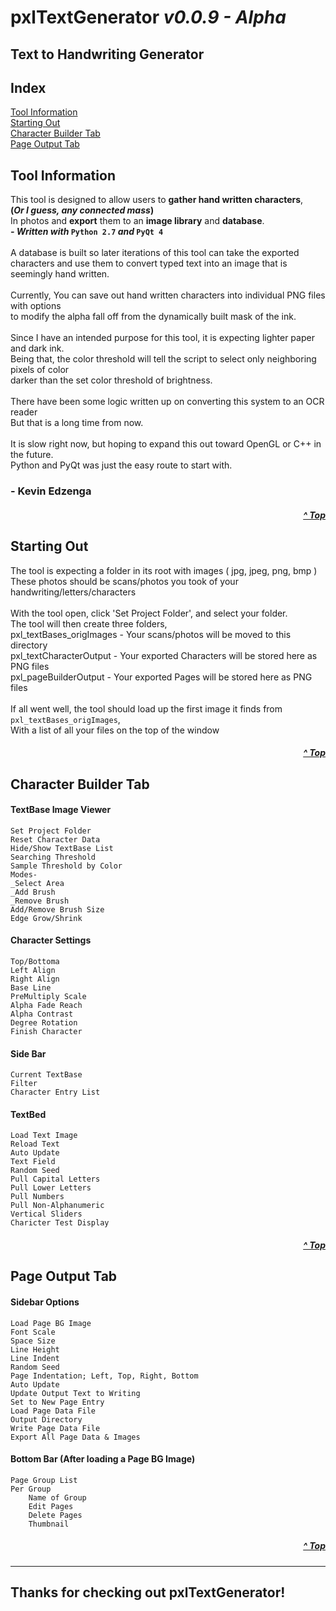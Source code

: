 # **pxlTextGenerator**  *v0.0.9 - Alpha*
## **Text to Handwriting Generator**

## **Index**
[Tool Information](#tool-information)
<br/>[Starting Out](#starting-out)
<br/>[Character Builder Tab](#character-builder-tab)
<br/>[Page Output Tab](#page-output-tab)

## **Tool Information**
This tool is designed to allow users to **gather hand written characters**,
<br/>**(*Or I guess, any connected mass*)**
<br/>In photos and **export** them to an **image library** and **database**.
<br/>***- Written with* `Python 2.7` *and* `PyQt 4`**
<br/>
<br/>A database is built so later iterations of this tool can take the exported
<br/>characters and use them to convert typed text into an image that is seemingly hand written.
<br/>
<br/>Currently, You can save out hand written characters into individual PNG files with options
<br/>to modify the alpha fall off from the dynamically built mask of the ink.
<br/>
<br/>Since I have an intended purpose for this tool, it is expecting lighter paper and dark ink.
<br/>Being that, the color threshold will tell the script to select only neighboring pixels of color
<br/>darker than the set color threshold of brightness.
<br/>
<br/>There have been some logic written up on converting this system to an OCR reader
<br/>But that is a long time from now.
<br/>
<br/>It is slow right now, but hoping to expand this out toward OpenGL or C++ in the future.
<br/>Python and PyQt was just the easy route to start with.
<br/>
### - **Kevin Edzenga** <br/>
##### <p align="right">[^ Top](#index)</p>
##
## **Starting Out**
The tool is expecting a folder in its root with images ( jpg, jpeg, png, bmp )
<br/>These photos should be scans/photos you took of your handwriting/letters/characters
<br/>
<br/>With the tool open, click 'Set Project Folder', and select your folder.
<br/>The tool will then create three folders,
<br/>   pxl_textBases_origImages - Your scans/photos will be moved to this directory
<br/>   pxl_textCharacterOutput - Your exported Characters will be stored here as PNG files
<br/>   pxl_pageBuilderOutput - Your exported Pages will be stored here as PNG files
<br/>
<br/>If all went well, the tool should load up the first image it finds from `pxl_textBases_origImages`,
<br/>With a list of all your files on the top of the window
##### <p align="right">[^ Top](#index)</p>
##
## **Character Builder Tab**
#### TextBase Image Viewer
    Set Project Folder
    Reset Character Data
    Hide/Show TextBase List
    Searching Threshold
    Sample Threshold by Color
    Modes-
    _Select Area
    _Add Brush
    _Remove Brush
    Add/Remove Brush Size
    Edge Grow/Shrink
#### Character Settings
    Top/Bottoma
    Left Align
    Right Align
    Base Line
    PreMultiply Scale
    Alpha Fade Reach
    Alpha Contrast
    Degree Rotation
    Finish Character
#### Side Bar
    Current TextBase
    Filter
    Character Entry List
#### TextBed
    Load Text Image
    Reload Text
    Auto Update
    Text Field
    Random Seed
    Pull Capital Letters
    Pull Lower Letters
    Pull Numbers
    Pull Non-Alphanumeric
    Vertical Sliders 
    Charicter Test Display
##### <p align="right">[^ Top](#index)</p>
##
## **Page Output Tab**
#### Sidebar Options
    Load Page BG Image
    Font Scale
    Space Size
    Line Height
    Line Indent
    Random Seed
    Page Indentation; Left, Top, Right, Bottom
    Auto Update
    Update Output Text to Writing
    Set to New Page Entry
    Load Page Data File
    Output Directory
    Write Page Data File
    Export All Page Data & Images
#### Bottom Bar (After loading a Page BG Image)
    Page Group List
    Per Group
        Name of Group
        Edit Pages
        Delete Pages
        Thumbnail
    
##### <p align="right">[^ Top](#index)</p>
______________________________

## Thanks for checking out pxlTextGenerator!

